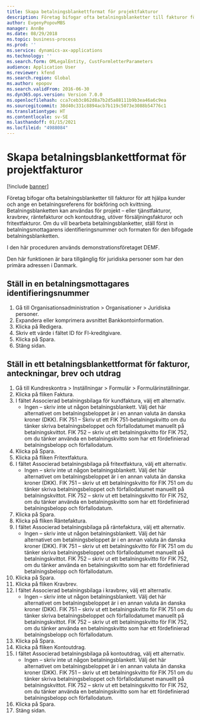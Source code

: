 ```yaml
---
title: Skapa betalningsblankettformat för projektfakturor
description: Företag bifogar ofta betalningsblanketter till fakturor för att hjälpa kunder och ange en betalningsreferens för bokföring och kvittning.
author: EvgenyPopovMBS
manager: AnnBe
ms.date: 08/29/2018
ms.topic: business-process
ms.prod: ''
ms.service: dynamics-ax-applications
ms.technology: ''
ms.search.form: OMLegalEntity, CustFormletterParameters
audience: Application User
ms.reviewer: kfend
ms.search.region: Global
ms.author: epopov
ms.search.validFrom: 2016-06-30
ms.dyn365.ops.version: Version 7.0.0
ms.openlocfilehash: cca7ceb3c862d8a7b2d5a88111b9b3ea46a6c9ea
ms.sourcegitcommit: 38d40c331c8894acb7b119c5073e3088b54776c1
ms.translationtype: HT
ms.contentlocale: sv-SE
ms.lasthandoff: 01/15/2021
ms.locfileid: "4988084"
---
```

# <a name="set-up-payment-slip-format-for-project-invoices"></a>Skapa betalningsblankettformat för projektfakturor

[!include [banner](../../includes/banner.md)]

Företag bifogar ofta betalningsblanketter till fakturor för att hjälpa kunder och ange en betalningsreferens för bokföring och kvittning. Betalningsblanketten kan användas för projekt – eller tjänstfakturor, kravbrev, räntefakturor och kontoutdrag, utöver försäljningsfakturor och fritextfakturor. Om du vill bearbeta betalningsblanketter, ställ först in betalningsmottagarens identifieringsnummer och formaten för den bifogade betalningsblanketten.

I den här proceduren används demonstrationsföretaget DEMF. 

Den här funktionen är bara tillgänglig för juridiska personer som har den primära adressen i Danmark.


## <a name="set-up-a-creditor-id-number"></a>Ställ in en betalningsmottagares identifieringsnummer
1. Gå till Organisationsadministration > Organisationer > Juridiska personer.
2. Expandera eller komprimera avsnittet Bankkontoinformation.
3. Klicka på Redigera.
4. Skriv ett värde i fältet ID för FI-kreditgivare.
5. Klicka på Spara.
6. Stäng sidan.

## <a name="set-up-a-payment-slip-format-for-invoices-notes-letters-and-statements"></a>Ställ in ett betalningsblankettformat för fakturor, anteckningar, brev och utdrag
1. Gå till Kundreskontra > Inställningar > Formulär > Formulärinställningar.
2. Klicka på fliken Faktura.
3. I fältet Associerad betalningsbilaga för kundfaktura, välj ett alternativ.
    * Ingen – skriv inte ut någon betalningsblankett. Välj det här alternativet om betalningsbeloppet är i en annan valuta än danska kroner (DKK).   FIK 751 – Skriv ut ett FIK 751-betalningskvitto om du tänker skriva betalningsbeloppet och förfallodatumet manuellt på betalningskvittot.   FIK 752 – skriv ut ett betalningskvitto för FIK 752, om du tänker använda en betalningskvitto som har ett fördefinierad betalningsbelopp och förfallodatum.  
4. Klicka på Spara.
5. Klicka på fliken Fritextfaktura.
6. I fältet Associerad betalningsbilaga på fritextfaktura, välj ett alternativ.
    * Ingen – skriv inte ut någon betalningsblankett. Välj det här alternativet om betalningsbeloppet är i en annan valuta än danska kroner (DKK).   FIK 751 – skriv ut ett betalningskvitto för FIK 751 om du tänker skriva betalningsbeloppet och förfallodatumet manuellt på betalningskvittot.   FIK 752 – skriv ut ett betalningskvitto för FIK 752, om du tänker använda en betalningskvitto som har ett fördefinierad betalningsbelopp och förfallodatum.  
7. Klicka på Spara.
8. Klicka på fliken Räntefaktura.
9. I fältet Associerad betalningsbilaga på räntefaktura, välj ett alternativ.
    * Ingen – skriv inte ut någon betalningsblankett. Välj det här alternativet om betalningsbeloppet är i en annan valuta än danska kroner (DKK).   FIK 751 – skriv ut ett betalningskvitto för FIK 751 om du tänker skriva betalningsbeloppet och förfallodatumet manuellt på betalningskvittot.   FIK 752 – skriv ut ett betalningskvitto för FIK 752, om du tänker använda en betalningskvitto som har ett fördefinierad betalningsbelopp och förfallodatum.  
10. Klicka på Spara.
11. Klicka på fliken Kravbrev.
12. I fältet Associerad betalningsbilaga i kravbrev, välj ett alternativ.
    * Ingen – skriv inte ut någon betalningsblankett. Välj det här alternativet om betalningsbeloppet är i en annan valuta än danska kroner (DKK).   FIK 751 – skriv ut ett betalningskvitto för FIK 751 om du tänker skriva betalningsbeloppet och förfallodatumet manuellt på betalningskvittot.   FIK 752 – skriv ut ett betalningskvitto för FIK 752, om du tänker använda en betalningskvitto som har ett fördefinierad betalningsbelopp och förfallodatum.  
13. Klicka på Spara.
14. Klicka på fliken Kontoutdrag.
15. I fältet Associerad betalningsbilaga på kontoutdrag, välj ett alternativ.
    * Ingen – skriv inte ut någon betalningsblankett. Välj det här alternativet om betalningsbeloppet är i en annan valuta än danska kroner (DKK).   FIK 751 – skriv ut ett betalningskvitto för FIK 751 om du tänker skriva betalningsbeloppet och förfallodatumet manuellt på betalningskvittot.   FIK 752 – skriv ut ett betalningskvitto för FIK 752, om du tänker använda en betalningskvitto som har ett fördefinierad betalningsbelopp och förfallodatum.  
16. Klicka på Spara.
17. Stäng sidan.

